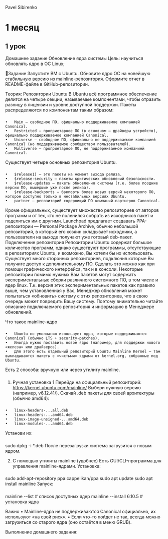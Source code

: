 Pavel Sibirenko
# 1 месяц
## 1 урок
Домашнее задание
Обновление ядра системы
Цель:
научиться обновлять ядро в ОС Linux;

🎯Задание
Запустите ВМ c Ubuntu.
Обновите ядро ОС на новейшую стабильную версию из mainline-репозитория.
Оформите отчет в README-файле в GitHub-репозитории.

Теория:
Репозитории Ubuntu
В Ubuntu всё программное обеспечение делится на четыре секции, называемые компонентами,
 чтобы отразить разницу в лицензии и уровне доступной поддержки.
Пакеты распределяются по компонентам таким образом:
###
	•	Main – свободное ПО, официально поддерживаемое компанией Canonical. 
	•	Restricted – проприетарное ПО (в основном — драйверы устройств), официально поддерживаемое компанией Canonical. 
	•	Universe – свободное ПО, официально не поддерживаемое компанией Canonical (но поддерживаемое сообществом пользователей). 
	•	Multiverse – проприетарное ПО, не поддерживаемое компанией Canonical. 
Существует четыре основных репозитория Ubuntu.
###
	•	$release1) – это пакеты на момент выхода релиза. 
	•	$release-security – пакеты критических обновлений безопасности. 
	•	$release-updates – пакеты обновления системы (т.е. более поздние версии ПО, вышедшие уже после релиза). 
	•	$release-backports – бэкпорты более новых версий некоторого ПО, которое доступно только в нестабильных версиях Ubuntu. 
	•	partner – репозиторий содержищий ПО компаний-партнеров Canonical. 
Кроме официальных, существует множество репозиториев от авторов программ и от тех, кто не поленился собрать из исходников пакет и поделиться им с другими. Launchpad предлагает создавать PPA-репозитории — Personal Package Archive, обычно небольшой репозиторий, в который его хозяин складывает исходники, а пользователи на выходе получают уже готовый deb-пакет.
Подключение репозитория
Репозитории Ubuntu содержат большое количество программ, однако существуют программы, отсутствующие в репозиториях Ubuntu, и возможно, Вы хотели бы их использовать. Существует много сторонних репозиториев, подключив которые Вы получите доступ к дополнительному ПО. Сделать это можно как при помощи графического интерфейса, так и в консоли.
Некоторые репозитории помимо нужных Вам пакетов могут содержать экспериментальные сборки различного системного ПО, в том числе и ядер linux. Т.к. версия этих экспериментальных пакетов как правило выше, чем установленная у Вас, Менеджер обновлений может попытаться «обновить» систему с этих репозиториев, что в свою очередь может повредить Вашу систему. Поэтому внимательно читайте описание подключаемого репозитория и информацию в Менеджере обновлений.

Что такое mainline-ядро
###
	•	Ubuntu по умолчанию использует ядра, которые поддерживаются Canonical (обычно LTS + security-patches).
	•	Иногда нужно поставить новое ядро (например, для поддержки нового «железа» или драйверов).
	•	Для этого есть отдельный репозиторий Ubuntu Mainline Kernel — там выкладываются пакеты с «чистыми» ядрами от kernel.org, собранные под Ubuntu.
 
Есть 2 способа: вручную или через утилиту mainline.
###
1. Ручная установка
	1	Перейди на официальный репозиторий:  https://kernel.ubuntu.com/mainline/
   Выбери нужную версию (например, v6.12.41/).
Скачай .deb пакеты для своей архитектуры (обычно amd64):
###
	•	linux-headers-...all.deb
	•	linux-headers-...amd64.deb
	•	linux-image-unsigned-...amd64.deb
	•	linux-modules-...amd64.deb
Установи их:
###
sudo dpkg -i *.deb
После перезагрузки система загрузится с новым ядром.

2. С помощью утилиты mainline (удобнее)
Есть GUI/CLI-программа для управления mainline-ядрами.
Установка:
###
sudo add-apt-repository ppa:cappelikan/ppa
sudo apt update
sudo apt install mainline
Запуск:
###
mainline --list   # список доступных ядер
mainline --install 6.10.5   # установка ядра

Важно
	•	Mainline-ядра не поддерживаются Canonical официально, их используют «на свой риск».
	•	Если что-то пойдет не так, всегда можно загрузиться со старого ядра (оно остаётся в меню GRUB).

 Выполнение домашнего задания:
 



